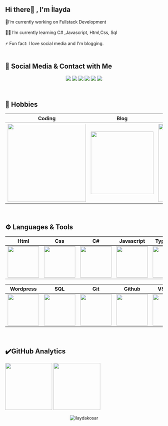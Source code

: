 
## Hi there👋 , I'm İlayda

🔭I’m currently working on Fullstack Development</br></br>👩‍💻 I’m currently learning C# ,Javascript, Html,Css, Sql </br></br>⚡ Fun fact: I love social media and  I'm blogging.</br></br>

## 💬 Social Media & Contact with Me
<p align="center">
<a target="_blank" href="https://www.instagram.com/ilaydakosarcom/"><img src="https://img.shields.io/badge/Instagram-833AB4?style=for-the-badge&logo=instagram&logoColor=white"></a>
<a target="_blank" href="https://twitter.com/ilaydakosar_"><img  src="https://img.shields.io/badge/twitter-00acee?&style=for-the-badge&logo=twitter&logoColor=white"></a>
<a target="_blank" href="https://ilaydakosar.com/"><img  src="https://img.shields.io/badge/web Site-pink?&style=for-the-badge&logo=GOOGLE&logoColor=white"></a>
<a target="_blank" href="https://ilayda.dev/"><img  src="https://img.shields.io/badge/dev.to-0A0A0A?style=for-the-badge&logo=dev.to&logoColor=white"></a>
 <a target="_blank" href="https://www.linkedin.com/in/ilaydasevdenurkosar/"><img src="https://img.shields.io/badge/LinkedIn-0077B5?style=for-the-badge&logo=linkedin&logoColor=white"></a>
 <a target="_blank" href="mailto:ilaydaakosar@hotmail.com"><img src="https://img.shields.io/badge/Gmail-D14836?style=for-the-badge&logo=gmail&logoColor=white"></a>
</p>

</br>

## 🚀  Hobbies 

|Coding|Blog|Reading|Listening|
|:-:|:-:|:-:|:-:|
|<img style="width: 250px" src="https://media.giphy.com/media/L1R1tvI9svkIWwpVYr/giphy.gif">|<img style="width: 200px" src="https://media.giphy.com/media/YHpmahJgMjxL6S29Au/giphy.gif">|  <img style="width: 250px" src="https://media.giphy.com/media/NFA61GS9qKZ68/giphy.gif">|<img style="width: 200px" src="https://media0.giphy.com/media/JnBpOpznNOC2c/giphy.gif?cid=ecf05e47sacmh2a03l4hke19w0sfpmyn8somth28l7520lh5&rid=giphy.gif&ct=g">|
</br>

## ⚙️ Languages & Tools 

|Html|Css|C#|Javascript|Typescript|Bootstrap
|:-:|:-:|:-:|:-:|:-:|:-:|
|<img style="width: 100px" src="https://media.giphy.com/media/QssGEmpkyEOhBCb7e1/giphy.gif">|<img style="width: 100px" src="https://media.giphy.com/media/CEHtFH3rJ6xdhBUKIT/giphy.gif">|<img style="width: 100px" src="https://mir-s3-cdn-cf.behance.net/project_modules/max_1200/622ca052071761.59034e74abb36.gif">|<img style="width: 100px" src="https://media.giphy.com/media/ln7z2eWriiQAllfVcn/giphy.gif">|<img style="width: 100px" src="https://upload.wikimedia.org/wikipedia/commons/thumb/4/4c/Typescript_logo_2020.svg/2048px-Typescript_logo_2020.svg.png">|<img style="width: 100px" src="https://getbootstrap.com/docs/4.6/assets/brand/bootstrap-social-logo.png">|

|Wordpress|SQL|Git|Github|VS Code|PHP
|:-:|:-:|:-:|:-:|:-:|:-:|
|<img style="width: 100px" src="https://media2.giphy.com/media/jTqfCm1C0BV5fFAYvT/200w.gif?cid=82a1493bcsxifsduha2yt3xs2ab79nots4hblc9i3v3335v5&rid=200w.gif&ct=g">|<img style="width: 100px" src="https://media1.giphy.com/media/EK5nB6wQKKN86j7GWx/giphy.gif?cid=790b76113fd65a9386daf6b2bd86487884627fdfdf1a597a&rid=giphy.gif&ct=s">|<img style="width: 100px" src="https://media.giphy.com/media/kH1DBkPNyZPOk0BxrM/giphy.gif">|<img style="width: 100px" src="https://media.giphy.com/media/KzJkzjggfGN5Py6nkT/giphy.gif">|<img style="width: 100px" src="https://media.giphy.com/media/IdyAQJVN2kVPNUrojM/giphy.gif">|<img style="width: 100px" src="https://media1.giphy.com/media/JqDcpPX8vWahUny0pE/giphy.gif?cid=790b761161ff3baa950f722c70f4bf99c0e0adef7ab15f94&rid=giphy.gif&ct=s">|
</br>



## ✔️GitHub Analytics

<p align="left" >
<a href="https://github.com/ilaydakosar">
 <img height="150em" align:"center"  src="https://github-readme-stats-eight-theta.vercel.app/api?username=ilaydakosar&show_icons=true&theme=algolia&include_all_commits=true&count_private=true"/></a>
  <a href="https://github.com/ilaydakosar"><img height="150em" align:"center" src="https://github-readme-stats-eight-theta.vercel.app/api/top-langs/?username=ilaydakosar&layout=compact&langs_count=8&theme=algolia"/>
</a>
</p>

<p align="center"> <img src="https://komarev.com/ghpvc/?username=ilaydakosar&label=Profile%20views&color=0e75b6&style=flat" alt="ilaydakosar" /></p>
